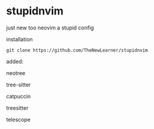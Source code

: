 # stupidnvim

just new too neovim a stupid config

installation
```
git clone https://github.com/TheNewLearner/stupidnvim

```
added:

neotree

tree-sitter

catpuccin

treesitter

telescope


